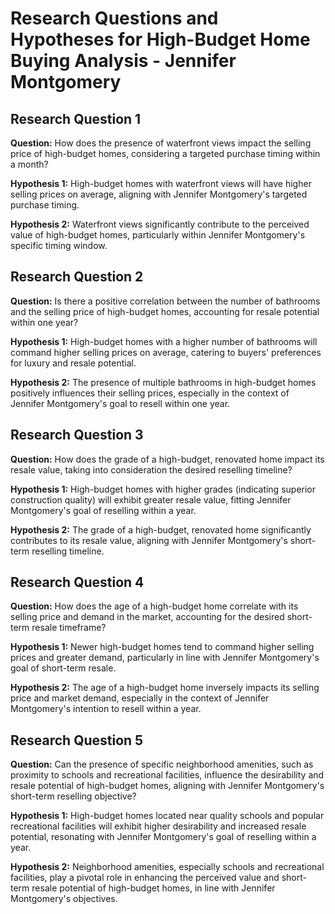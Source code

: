 # Research Questions and Hypotheses for High-Budget Home Buying Analysis - Jennifer Montgomery

## Research Question 1
**Question:** How does the presence of waterfront views impact the selling price of high-budget homes, considering a targeted purchase timing within a month?

**Hypothesis 1:** High-budget homes with waterfront views will have higher selling prices on average, aligning with Jennifer Montgomery's targeted purchase timing.

**Hypothesis 2:** Waterfront views significantly contribute to the perceived value of high-budget homes, particularly within Jennifer Montgomery's specific timing window.

## Research Question 2
**Question:** Is there a positive correlation between the number of bathrooms and the selling price of high-budget homes, accounting for resale potential within one year?

**Hypothesis 1:** High-budget homes with a higher number of bathrooms will command higher selling prices on average, catering to buyers' preferences for luxury and resale potential.

**Hypothesis 2:** The presence of multiple bathrooms in high-budget homes positively influences their selling prices, especially in the context of Jennifer Montgomery's goal to resell within one year.

## Research Question 3
**Question:** How does the grade of a high-budget, renovated home impact its resale value, taking into consideration the desired reselling timeline?

**Hypothesis 1:** High-budget homes with higher grades (indicating superior construction quality) will exhibit greater resale value, fitting Jennifer Montgomery's goal of reselling within a year.

**Hypothesis 2:** The grade of a high-budget, renovated home significantly contributes to its resale value, aligning with Jennifer Montgomery's short-term reselling timeline.

## Research Question 4
**Question:** How does the age of a high-budget home correlate with its selling price and demand in the market, accounting for the desired short-term resale timeframe?

**Hypothesis 1:** Newer high-budget homes tend to command higher selling prices and greater demand, particularly in line with Jennifer Montgomery's goal of short-term resale.

**Hypothesis 2:** The age of a high-budget home inversely impacts its selling price and market demand, especially in the context of Jennifer Montgomery's intention to resell within a year.

## Research Question 5
**Question:** Can the presence of specific neighborhood amenities, such as proximity to schools and recreational facilities, influence the desirability and resale potential of high-budget homes, aligning with Jennifer Montgomery's short-term reselling objective?

**Hypothesis 1:** High-budget homes located near quality schools and popular recreational facilities will exhibit higher desirability and increased resale potential, resonating with Jennifer Montgomery's goal of reselling within a year.

**Hypothesis 2:** Neighborhood amenities, especially schools and recreational facilities, play a pivotal role in enhancing the perceived value and short-term resale potential of high-budget homes, in line with Jennifer Montgomery's objectives.
